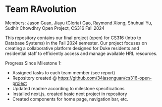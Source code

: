 # Team RAvolution 

Members: Jason Guan, Jiayu (Gloria) Gao, Raymond Xiong, Shuhuai Yu, Sudhir Chowdhry
Open Project, CS316 Fall 2024

This repository contains our final project (open) for CS316 (Intro to Database Systems) in the Fall 2024 semester. Our project focuses on creating a collaborative platform designed for Duke residents and residential staff to efficiently access and manage available HRL resources.

Progress Since Milestone 1: 
- Assigned tasks to each team member (see report)
- Repository created @ https://github.com/34jasonguan/cs316-open-project 
- Updated readme according to milestone specifications
- Installed next.js, created basic next project in repository
- Created components for home page, navigation bar, etc. 
